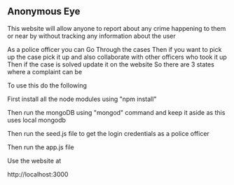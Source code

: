 ## Anonymous Eye

This website will allow anyone to report about any crime happening to them or near by without tracking any information about the user

As a police officer you can Go Through the cases
Then if you want to pick up the case pick it up and also collaborate with other officers who took it up
Then if the case is solved update it on the website
So there are 3 states where a complaint can be

To use this do the following

First install all the node modules using "npm install"

Then run the mongoDB using "mongod" command and keep it aside as this uses local mongodb

Then run the seed.js file to get the login credentials as a police officer

Then run the app.js file

Use the website at 

http://localhost:3000